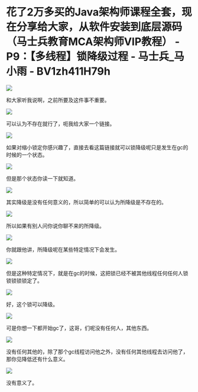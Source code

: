 # 花了2万多买的Java架构师课程全套，现在分享给大家，从软件安装到底层源码（马士兵教育MCA架构师VIP教程） - P9：【多线程】锁降级过程 - 马士兵_马小雨 - BV1zh411H79h

![](img/a9ad12201c3a95911058983ffc7e8158_0.png)

和大家听我说啊，之前所要及这件事不重要。

![](img/a9ad12201c3a95911058983ffc7e8158_2.png)

可以认为不存在就行了，呃我给大家一个链接。

![](img/a9ad12201c3a95911058983ffc7e8158_4.png)

如果对缩小锁定你感兴趣了，直接去看这篇链接就可以锁降级呢只是发生在gc的时候的一个状态。

![](img/a9ad12201c3a95911058983ffc7e8158_6.png)

但是那个状态你读一下就知道。

![](img/a9ad12201c3a95911058983ffc7e8158_8.png)

其实降级是没有任何意义的，所以简单的可以认为所降级是不存在的。

![](img/a9ad12201c3a95911058983ffc7e8158_10.png)

所以如果有别人问你说你聊不来的所降级。

![](img/a9ad12201c3a95911058983ffc7e8158_12.png)

你就跟他讲，所降级呢在某些特定情况下会发生。

![](img/a9ad12201c3a95911058983ffc7e8158_14.png)

但是这种特定情况下，就是在gc的时候，这把锁已经不被其他线程任何任何人锁锁锁锁锁定了。

![](img/a9ad12201c3a95911058983ffc7e8158_16.png)

好，这个锁可以降级。

![](img/a9ad12201c3a95911058983ffc7e8158_18.png)

可是你想一下都开始gc了，这哥，们呢没有任何人，其他东西。

![](img/a9ad12201c3a95911058983ffc7e8158_20.png)

没有任何其他的，除了那个gc线程访问他之外，没有任何其他线程去访问他了，那你见降低还有什么意义。

![](img/a9ad12201c3a95911058983ffc7e8158_22.png)

没有意义了。